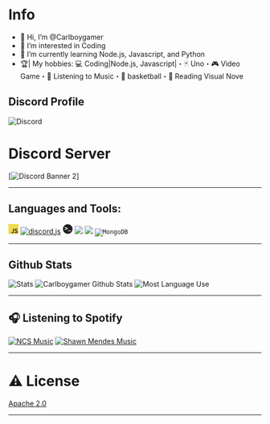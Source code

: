# Info
- 👋 Hi, I’m @Carlboygamer
- 👀 I’m interested in Coding
- 🌱 I’m currently learning Node.js, Javascript, and Python
- 🏆| My hobbies:
💻 Coding|Node.js, Javascript|・🃏 Uno・🎮 Video Game・🎵 Listening to Music・🏀 basketball・📖  Reading Visual Nove

## Discord Profile
![Discord](https://discord.c99.nl/widget/theme-2/579560370268798989.png)

# Discord Server
[![Discord Banner 2](https://discord.com/widget?id=905004741841551380&theme=dark)]
****

## **Languages and Tools:**  


<code><img height="20" src="https://raw.githubusercontent.com/github/explore/80688e429a7d4ef2fca1e82350fe8e3517d3494d/topics/javascript/javascript.png"></code>
<a href="https://discord.js.org"><img src="https://cdn.discordapp.com/attachments/740865034887888996/740865173065170994/logo-square.png" width="20" alt="discord.js" /></a>
<code><img height="20" src="https://raw.githubusercontent.com/github/explore/80688e429a7d4ef2fca1e82350fe8e3517d3494d/topics/terminal/terminal.png"></code>
<code><img height="20" src="https://img.shields.io/badge/-Nodejs-43853d?style=flat-square&logo=Node.js&logoColor=white"/></code>
<code><img height="20" src="https://img.shields.io/badge/-Heroku-430098?style=flat-square&logo=heroku&logoColor=white" /></code>
<code><img alt="MongoDB" src="https://img.shields.io/badge/-MongoDB-13aa52?style=flat-square&logo=mongodb&logoColor=white" /></code>

***

## Github Stats
![Stats](https://github-profile-trophy.vercel.app/?username=Carlboygamer&theme=dracula&count_private=true)
![Carlboygamer Github Stats](https://github-readme-stats.vercel.app/api?username=Carlboygamer&show_icons=true&theme=tokyonight)
![Most Language Use](https://github-readme-stats.vercel.app/api/top-langs/?username=Carlboygamer&theme=tokyonight&hide=batchfile)




***

## :headphones: Listening to Spotify

  [![NCS Music](https://img.shields.io/badge/NCS%20Music-%231DB954.svg?&style=for-the-badge&logo=spotify&logoColor=white)](https://open.spotify.com/playlist/7xMr6V00WmTLRzQUFVCx0B)  [![Shawn Mendes Music](https://img.shields.io/badge/Shawn%20Mendes%20Music-%231DB954.svg?&style=for-the-badge&logo=spotify&logoColor=white)](https://open.spotify.com/artist/7n2wHs1TKAczGzO7Dd2rGr)

***
# ⚠️ License
[Apache 2.0](https://github.com/Carlboygamer/License-Apache-2.0/blob/main/LICENSE)
***
